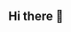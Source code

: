 ## Hi there 👋

<!--
**Ezama/Ezama** is a ✨ _special_ ✨ repository because its `README.md` (this file) appears on your GitHub profile.

Here are some ideas to get you started:

- 🔭 I’m Innocent,
- 🌱 I’m a Data Scientist/Analyst
- 📫 How to reach me: ezama.tech@gmail.com
-->
